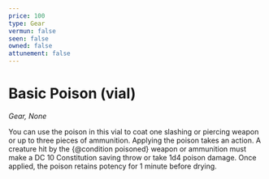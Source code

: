 ```yaml
---
price: 100
type: Gear
vermun: false
seen: false
owned: false
attunement: false
---
```

# Basic Poison (vial)

*Gear, None*

You can use the poison in this vial to coat one slashing or piercing weapon or up to three pieces of ammunition. Applying the poison takes an action. A creature hit by the {@condition poisoned} weapon or ammunition must make a DC 10 Constitution saving throw or take 1d4 poison damage. Once applied, the poison retains potency for 1 minute before drying.